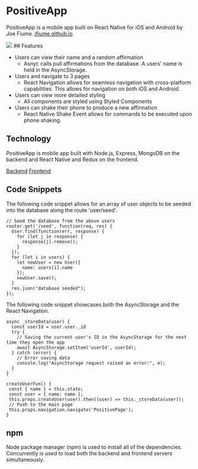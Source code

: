 # PositiveApp

PositiveApp is a mobile app built on React Native for iOS and Android by Joe Fiume.
[jfiume.github.io](http://https://github.com/jfiume)

<img src="https://res.cloudinary.com/pancake/image/upload/c_scale,h_800/v1531610435/PositiveApp_MainPage.png" >
## Features

- Users can view their name and a random affirmation
  - Asnyc calls pull affirmations from the database. A users' name is held in the AsyncStorage.
- Users and navigate to 3 pages
  - React Navigation allows for seamless navigation with cross-platform capabilities. This allows for navigation on both iOS and Android.
- Users can view more detailed styling
  - All components are styled using Styled Components
- Users can shake their phone to produce a new affirmation
  - React Native Shake Event allows for commands to be executed upon phone shaking.

## Technology

PositiveApp is mobile app built with Node.js, Express, MongoDB on the backend and React Native and Redux on the frontend.

[Backend](https://github.com/jfiume/PositiveApp/blob/master/docs/backend.md)
[Frontend](https://github.com/jfiume/PositiveApp/blob/master/docs/frontend.md)

## Code Snippets
The following code snippet allows for an array of user objects to be seeded into the database along the route 'user/seed'.
```javascipt
// Seed the database from the above users
router.get('/seed', function(req, res) {
  User.find(function(err, response) {
    for (let j in response) {
      response[j].remove();
    }
  });
  for (let i in users) {
    let newUser = new User({
      name: users[i].name
    });
    newUser.save();
  }
  res.json("database seeded");
});
```
The following code snippet showcases both the AsyncStorage and the React Navigation.
``` javascipt
async _storeData(user) {
  const userId = user.user._id
  try {
    // Saving the current user's ID in the AsyncStorage for the next time they open the app
    await AsyncStorage.setItem('userId', userId);
  } catch (error) {
    // Error saving data
    console.log("AsyncStorage request raised an error:", e);
  }
}

createUserFun() {
 const { name } = this.state;
 const user = { name: name };
 this.props.createUser(user).then((user) => this._storeData(user));
 // Push to the main page
 this.props.navigation.navigate('PositivePage');
}
```

## npm

Node package manager (npm) is used to install all of the dependencies.
Concurrently is used to load both the backend and frontend servers simultaneously.
